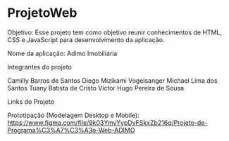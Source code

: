 # ProjetoWeb


Objetivo: Esse projeto tem como objetivo reunir conhecimentos de HTML, CSS e JavaScript para desenvolvimento da aplicação.

Nome da aplicação: Adimo Imobiliária

Integrantes do projeto

Camilly Barros de Santos 
Diego Mizikami Vogelsanger 
Michael Lima dos Santos 
Tuany Batista de Cristo 
Victor Hugo Pereira de Sousa 

Links do Projeto 

Prototipação (Modelagem Desktop e Mobile): https://www.figma.com/file/9k03YmyYypDvFSkxZb216q/Projeto-de-Programa%C3%A7%C3%A3o-Web-ADIMO


